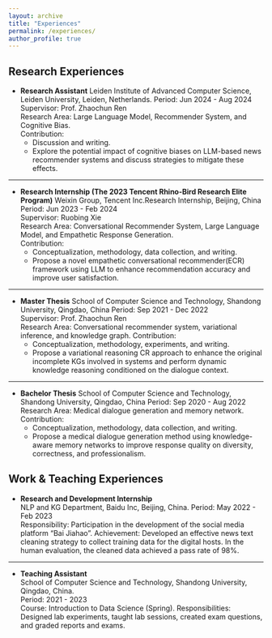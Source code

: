```yaml
---
layout: archive
title: "Experiences"
permalink: /experiences/
author_profile: true
---
```


## Research Experiences

- **Research Assistant**
  Leiden Institute of Advanced Computer Science, Leiden University, Leiden, Netherlands.
  Period: Jun 2024 - Aug 2024  
  Supervisor: Prof. Zhaochun Ren  
  Research Area:  Large Language Model, Recommender System, and Cognitive Bias.  
  Contribution:
  - Discussion and writing.
  - Explore the potential impact of cognitive biases on LLM-based news recommender systems and discuss strategies to mitigate these effects.
---
- **Research Internship (The 2023 Tencent Rhino-Bird Research Elite Program)**
  Weixin Group, Tencent Inc.Research Internship, Beijing, China
  Period: Jun 2023 - Feb 2024  
  Supervisor: Ruobing Xie  
  Research Area: Conversational Recommender System, Large Language Model, and Empathetic Response Generation.  
  Contribution:
  - Conceptualization, methodology, data collection, and writing.
  - Propose a novel empathetic conversational recommender(ECR) framework using LLM to enhance recommendation accuracy and improve user satisfaction.
---
- **Master Thesis**
  School of Computer Science and Technology, Shandong University, Qingdao, China
  Period: Sep 2021 - Dec 2022  
  Supervisor: Prof. Zhaochun Ren  
  Research Area: Conversational recommender system, variational inference, and knowledge graph.
  Contribution:
  - Conceptualization, methodology, experiments, and writing.
  - Propose a variational reasoning CR approach to enhance the original incomplete KGs involved in systems and perform dynamic knowledge reasoning conditioned on the dialogue context.
---
- **Bachelor Thesis**
   School of Computer Science and Technology, Shandong University, Qingdao, China
   Period: Sep 2020 - Aug 2022  
   Research Area: Medical dialogue generation and memory network.
   Contribution:
   - Conceptualization, methodology, data collection, and writing.
   - Propose a medical dialogue generation method using knowledge-aware memory networks to improve response quality on diversity, correctness, and professionalism.

## Work & Teaching Experiences

- **Research and Development Internship**  
  NLP and KG Department, Baidu Inc, Beijing, China.
  Period: May 2022 - Feb 2023  
  Responsibility: Participation in the development of the social media platform “Bai Jiahao”.
  Achievement: Developed an effective news text cleaning strategy to collect training data for the digital hosts. In the human evaluation, the cleaned data achieved a pass rate of 98%.
---
- **Teaching Assistant**  
  School of Computer Science and Technology, Shandong University, Qingdao, China.  
  Period: 2021 - 2023  
  Course: Introduction to Data Science (Spring).
  Responsibilities: Designed lab experiments, taught lab sessions, created exam questions, and graded reports and exams.

